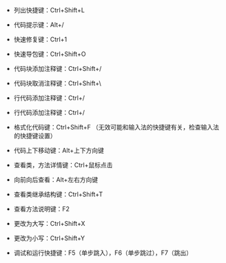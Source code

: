 - 列出快捷键：Ctrl+Shift+L


- 代码提示键：Alt+/
- 快速修复键：Ctrl+1
- 快速导包键：Ctrl+Shift+O


- 代码块添加注释键：Ctrl+Shift+/
- 代码块取消注释键：Ctrl+Shift+\


- 行代码添加注释键：Ctrl+/
- 行代码添加注释键：Ctrl+/


- 格式化代码键：Ctrl+Shift+F （无效可能和输入法的快捷键有关，检查输入法的快捷键设置）
- 代码上下移动键：Alt+上下方向键


- 查看类，方法详情键：Ctrl+鼠标点击
- 向前向后查看：Alt+左右方向键
- 查看类继承结构键：Ctrl+Shift+T
- 查看方法说明键：F2


- 更改为大写：Ctrl+Shift+X
- 更改为小写：Ctrl+Shift+Y


- 调试和运行快捷键：F5（单步跳入），F6（单步跳过），F7（跳出）
